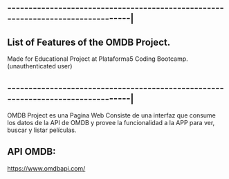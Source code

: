 ## --------------------------------------------------------------------------------|
## List of Features of the OMDB Project.                                                     
Made for Educational Project at Plataforma5 Coding Bootcamp.(unauthenticated user) 
## --------------------------------------------------------------------------------|

OMDB Project es una Pagina Web Consiste de una interfaz que consume los datos de la API de OMDB y provee la funcionalidad a la APP para ver, buscar y listar películas.

## API OMDB:
https://www.omdbapi.com/
